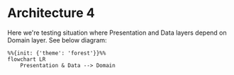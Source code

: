 # Architecture 4

Here we're testing situation where Presentation and Data layers depend on Domain layer.
See below diagram:

```mermaid
%%{init: {'theme': 'forest'}}%%
flowchart LR
    Presentation & Data --> Domain
```
